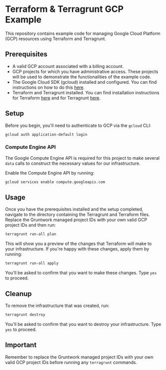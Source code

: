 # Terraform & Terragrunt GCP Example

This repository contains example code for managing Google Cloud Platform (GCP) resources using Terraform and Terragrunt.

## Prerequisites

- A valid GCP account associated with a billing account.
- GCP projects for which you have administrative access. These projects will be used to demonstrate the functionalities of the example code.
- The Google Cloud SDK (gcloud) installed and configured. You can find instructions on how to do this [here](https://cloud.google.com/sdk/docs/install).
- Terraform and Terragrunt installed. You can find installation instructions for Terraform [here](https://learn.hashicorp.com/tutorials/terraform/install-cli) and for Terragrunt [here](https://terragrunt.gruntwork.io/docs/getting-started/install/).

## Setup

Before you begin, you'll need to authenticate to GCP via the `gcloud` CLI:

```bash
gcloud auth application-default login
```

### Compute Engine API

The Google Compute Engine API is required for this project to make several `data` calls to construct the necessary values for our infrastructure.

Enable the Compute Engine API by running:

```bash
gcloud services enable compute.googleapis.com
```

## Usage

Once you have the prerequisites installed and the setup completed, navigate to the directory containing the Terragrunt and Terraform files. Replace the Gruntwork managed project IDs with your own valid GCP project IDs and then run:

```bash
terragrunt run-all plan
```

This will show you a preview of the changes that Terraform will make to your infrastructure. If you're happy with these changes, apply them by running:

```bash
terragrunt run-all apply
```

You'll be asked to confirm that you want to make these changes. Type `yes` to proceed.

## Cleanup

To remove the infrastructure that was created, run:

```bash
terragrunt destroy
```

You'll be asked to confirm that you want to destroy your infrastructure. Type `yes` to proceed.

## Important

Remember to replace the Gruntwork managed project IDs with your own valid GCP project IDs before running any `terragrunt` commands.
